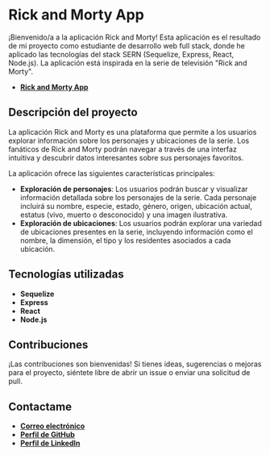 # **Rick and Morty App**

¡Bienvenido/a a la aplicación Rick and Morty! Esta aplicación es el resultado de mi proyecto como estudiante de desarrollo web full stack, donde he aplicado las tecnologías del stack SERN (Sequelize, Express, React, Node.js). La aplicación está inspirada en la serie de televisión "Rick and Morty".

- **[Rick and Morty App](https://rick-and-morty-app-lime.vercel.app/)**

## **Descripción del proyecto**

La aplicación Rick and Morty es una plataforma que permite a los usuarios explorar información sobre los personajes y ubicaciones de la serie. Los fanáticos de Rick and Morty podrán navegar a través de una interfaz intuitiva y descubrir datos interesantes sobre sus personajes favoritos.

La aplicación ofrece las siguientes características principales:

- **Exploración de personajes**: Los usuarios podrán buscar y visualizar información detallada sobre los personajes de la serie. Cada personaje incluirá su nombre, especie, estado, género, origen, ubicación actual, estatus (vivo, muerto o desconocido) y una imagen ilustrativa.
- **Exploración de ubicaciones**: Los usuarios podrán explorar una variedad de ubicaciones presentes en la serie, incluyendo información como el nombre, la dimensión, el tipo y los residentes asociados a cada ubicación.

## **Tecnologías utilizadas**

- **Sequelize**
- **Express**
- **React**
- **Node.js**

## **Contribuciones**

¡Las contribuciones son bienvenidas! Si tienes ideas, sugerencias o mejoras para el proyecto, siéntete libre de abrir un issue o enviar una solicitud de pull.

## **Contactame**

- **[Correo electrónico](mailto:danielfabiani.dev@gmail.com)**
- **[Perfil de GitHub](https://github.com/DanielFabiani)**
- **[Perfil de LinkedIn](https://www.linkedin.com/in/danielfabiani/?originalSubdomain=ar)**
